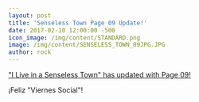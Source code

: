 ```yaml
---
layout: post
title: 'Senseless Town Page 09 Update!'
date: 2017-02-10 12:00:00 -500
icon_image: /img/content/STANDARD.png
image: /img/content/SENSELESS_TOWN_09JPG.JPG
author: rock
---
```



["I Live in a Senseless Town" has updated with Page 09!](/comics/senseless+town_09/)

¡Feliz "Viernes Social"!
